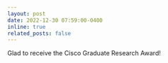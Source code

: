 ```yaml
---
layout: post
date: 2022-12-30 07:59:00-0400
inline: true
related_posts: false
---
```


Glad to receive the Cisco Graduate Research Award!

